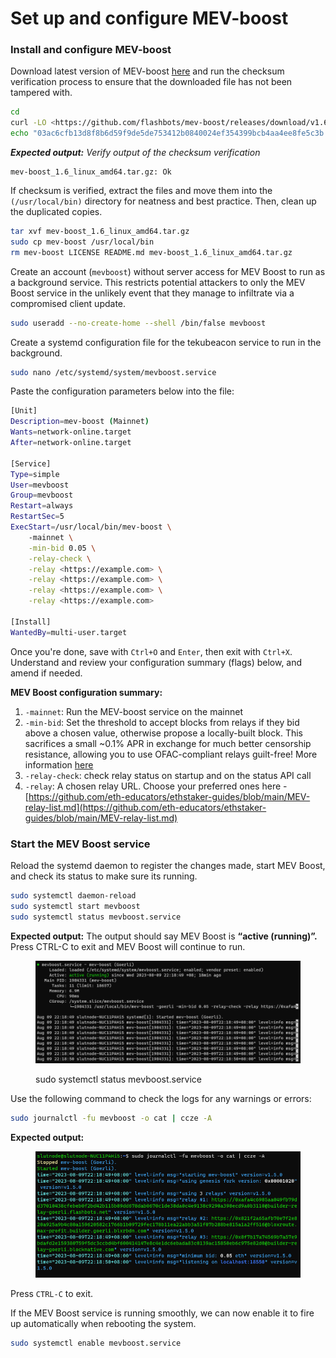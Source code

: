 # Set up and configure MEV-boost

### Install and configure MEV-boost

Download latest version of MEV-boost [here](https://github.com/flashbots/mev-boost/releases) and run the checksum verification process to ensure that the downloaded file has not been tampered with.

```bash
cd 
curl -LO <https://github.com/flashbots/mev-boost/releases/download/v1.6/mev-boost_1.6_linux_amd64.tar.gz>
echo "03ac6cfb13d8f8b6d59f9de5de753412b0840024ef354399bcb4aa4ee8fe5c3b mev-boost_1.6_linux_amd64.tar.gz" | sha256sum --check
```

_**Expected output:** Verify output of the checksum verification_

```
mev-boost_1.6_linux_amd64.tar.gz: Ok
```

If checksum is verified, extract the files and move them into the `(/usr/local/bin)` directory for neatness and best practice. Then, clean up the duplicated copies.

```bash
tar xvf mev-boost_1.6_linux_amd64.tar.gz
sudo cp mev-boost /usr/local/bin
rm mev-boost LICENSE README.md mev-boost_1.6_linux_amd64.tar.gz

```

Create an account (`mevboost`) without server access for MEV Boost to run as a background service. This restricts potential attackers to only the MEV Boost service in the unlikely event that they manage to infiltrate via a compromised client update.

```bash
sudo useradd --no-create-home --shell /bin/false mevboost
```

Create a systemd configuration file for the tekubeacon service to run in the background.

```bash
sudo nano /etc/systemd/system/mevboost.service
```

Paste the configuration parameters below into the file:

```bash
[Unit]
Description=mev-boost (Mainnet)
Wants=network-online.target
After=network-online.target

[Service]
Type=simple
User=mevboost
Group=mevboost
Restart=always
RestartSec=5
ExecStart=/usr/local/bin/mev-boost \
    -mainnet \
    -min-bid 0.05 \
    -relay-check \
    -relay <https://example.com> \
    -relay <https://example.com> \
    -relay <https://example.com> \
    -relay <https://example.com> 

[Install]
WantedBy=multi-user.target
```

Once you're done, save with `Ctrl+O` and `Enter`, then exit with `Ctrl+X`. Understand and review your configuration summary (flags) below, and amend if needed.

**MEV Boost configuration summary:**

1. `-mainnet`: Run the MEV-boost service on the mainnet
2. `-min-bid`: Set the threshold to accept blocks from relays if they bid above a chosen value, otherwise propose a locally-built block. This sacrifices a small \~0.1% APR in exchange for much better censorship resistance, allowing you to use OFAC-compliant relays guilt-free! More information [here](https://writings.flashbots.net/the-cost-of-resilience/)
3. `-relay-check`: check relay status on startup and on the status API call
4. `-relay`: A chosen relay URL. Choose your preferred ones here - [https://github.com/eth-educators/ethstaker-guides/blob/main/MEV-relay-list.md](https://github.com/eth-educators/ethstaker-guides/blob/main/MEV-relay-list.md)

### Start the MEV Boost service

Reload the systemd daemon to register the changes made, start MEV Boost, and check its status to make sure its running.

```bash
sudo systemctl daemon-reload
sudo systemctl start mevboost
sudo systemctl status mevboost.service
```

**Expected output:** The output should say MEV Boost is **“active (running)”.** Press CTRL-C to exit and MEV Boost will continue to run.

<figure><img src="../.gitbook/assets/image (10) (1).png" alt=""><figcaption><p>sudo systemctl status mevboost.service</p></figcaption></figure>

Use the following command to check the logs for any warnings or errors:

```bash
sudo journalctl -fu mevboost -o cat | ccze -A
```

**Expected output:**

<figure><img src="../.gitbook/assets/image (9) (1).png" alt=""><figcaption></figcaption></figure>

Press `CTRL-C` to exit.

If the MEV Boost service is running smoothly, we can now enable it to fire up automatically when rebooting the system.

```bash
sudo systemctl enable mevboost.service
```
